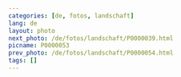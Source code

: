 ```yaml
---
categories: [de, fotos, landschaft]
lang: de
layout: photo
next_photo: /de/fotos/landschaft/P0000039.html
picname: P0000053
prev_photo: /de/fotos/landschaft/P0000054.html
tags: []
---
```


